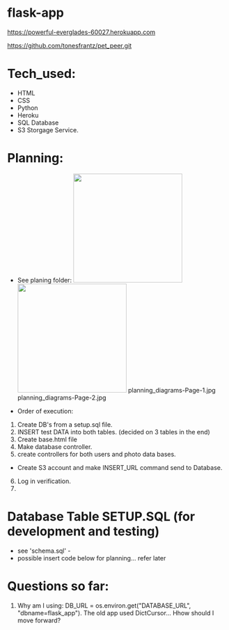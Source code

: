 # flask-app

<!-- Heroku -->

https://powerful-everglades-60027.herokuapp.com

<!-- Github -->

https://github.com/tonesfrantz/pet_peer.git

# Tech_used:

-   HTML
-   CSS
-   Python
-   Heroku
-   SQL Database
-   S3 Storgage Service.

# Planning:

-   See planing folder:
    <img src = "/Users/anthonyfrantz/sei/project2/flask-app/planning/planning_diagrams-Page-1.jpg" width = "250">
    <img src = "/Users/anthonyfrantz/sei/project2/flask-app/planning/planning_diagrams-Page-2.jpg" width = "250" >
    planning_diagrams-Page-1.jpg
    planning_diagrams-Page-2.jpg

-   Order of execution:

1. Create DB's from a setup.sql file.
2. INSERT test DATA into both tables. (decided on 3 tables in the end)
3. Create base.html file
4. Make database controller.
5. create controllers for both users and photo data bases.

-   Create S3 account and make INSERT_URL command send to Database.

6. Log in verification.
7.

# Database Table SETUP.SQL (for development and testing)

-   see 'schema.sql' -
-   possible insert code below for planning... refer later
    <!-- INSERT INTO photo_likes (user_id, photo_id) VALUES (1, 1); -->
    <!-- DELETE FROM photo_likes WHERE user_id = 1 AND photo_id = 1; -->

# Questions so far:

1. Why am I using: DB_URL = os.environ.get("DATABASE_URL", "dbname=flask_app"). The old app used DictCursor... Hhow should I move forward?
